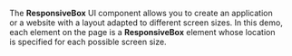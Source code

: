 The **ResponsiveBox** UI component allows you to&nbsp;create an&nbsp;application or&nbsp;a&nbsp;website with a&nbsp;layout adapted to&nbsp;different screen sizes. In&nbsp;this demo, each element on&nbsp;the page is&nbsp;a&nbsp;**ResponsiveBox** element whose location is&nbsp;specified for each possible screen size.